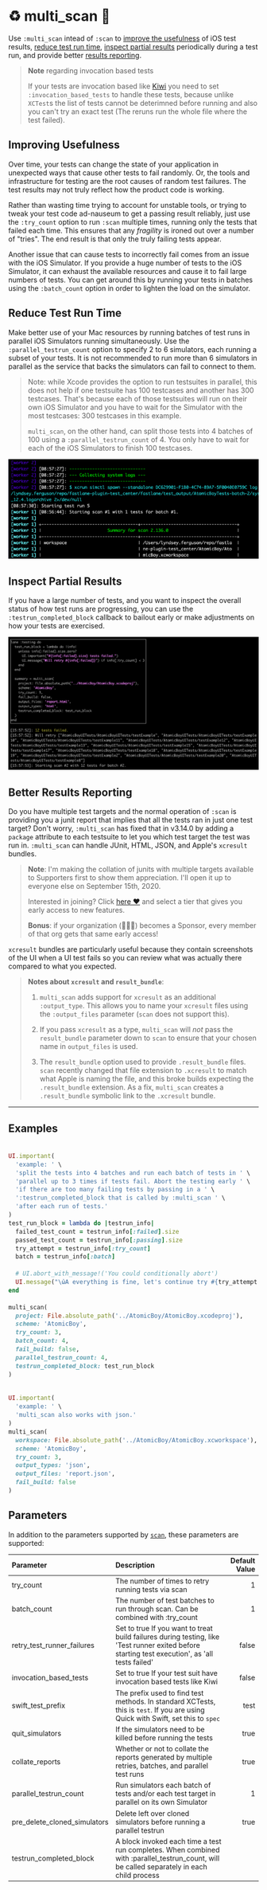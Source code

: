 
# ♻️  multi_scan 🎉

Use `:multi_scan` intead of `:scan` to [improve the usefulness](#improving-usefulness) of iOS test results, [reduce test run time](#reduce-test-run-time), [inspect partial results](#inspect-partial-results) periodically during a test run, and provide better [results reporting](#better-results-reporting).

> **Note** regarding invocation based tests
>
> If your tests are invocation based like [Kiwi](https://github.com/kiwi-bdd/Kiwi) you need to set `:invocation_based_tests` to handle these tests, because unlike `XCTest`s the list of tests cannot be deterimned before running and also you can't try an exact test (The reruns run the whole file where the test failed).

## Improving Usefulness

Over time, your tests can change the state of your application in unexpected ways that cause other tests to fail randomly. Or, the tools and infrastructure for testing are the root causes of random test failures. The test results may not truly reflect how the product code is working.

Rather than wasting time trying to account for unstable tools, or trying to tweak your test code ad-nauseum to get a passing result reliably, just use the `:try_count` option to run `:scan` multiple times, running only the tests that failed each time. This ensures that any _fragility_ is ironed out over a number of "tries". The end result is that only the truly failing tests appear.

Another issue that can cause tests to incorrectly fail comes from an issue with the iOS Simulator. If you provide a huge number of tests to the iOS Simulator, it can exhaust the available resources and cause it to fail large numbers of tests. You can get around this by running your tests in batches using the `:batch_count` option in order to lighten the load on the simulator.

## Reduce Test Run Time

Make better use of your Mac resources by running batches of test runs in parallel iOS Simulators running simultaneously. Use the `:parallel_testrun_count` option to specify 2 to 6 simulators, each running a subset of your tests. It is not recommended to run more than 6 simulators in parallel as the service that backs the simulators can fail to connect to them.

> Note: while Xcode provides the option to run testsuites in parallel, this does not help if one testsuite has 100 testcases and another has 300 testcases. 
> That's because each of those testsuites will run on their own iOS Simulator and you have to wait for the Simulator with the most testcases: 300 testcases in this example.
>
> `multi_scan`, on the other hand, can split those tests into 4 batches of 100 using a `:parallel_testrun_count` of 4. You only have to wait for each of the iOS Simulators to finish 100 testcases.

<center><img src="./images/multi_scan_parallel.png" alt="parallel_multi_scan" /></center>


## Inspect Partial Results

If you have a large number of tests, and you want to inspect the overall status of how test runs are progressing, you can use the `:testrun_completed_block` callback to bailout early or make adjustments on how your tests are exercised.

<center><img src="./images/retrying_tests.png" alt="retrying_failed_tests" /></center>

## Better Results Reporting

Do you have multiple test targets and the normal operation of `:scan` is providing you a junit report that implies that all the tests ran in just one test target? Don't worry, `:multi_scan` has fixed that in v3.14.0 by adding a `package` attribute to each testsuite to let you which test target the test was run in. `:multi_scan` can handle JUnit, HTML, JSON, and Apple's `xcresult` bundles.

> **Note**: I'm making the collation of junits with multiple targets available to Supporters first to show them appreciation. I'll open it up to everyone else on September 15th, 2020.
>
> Interested in joining? Click [here ♥️](https://github.com/sponsors/lyndsey-ferguson) and select a tier that gives you early access to new features.
>
> **Bonus**: if your organization (👨‍👩‍👧‍) becomes a Sponsor, every member of that org gets that same early access!


`xcresult` bundles are particularly useful because they contain screenshots of the UI when a UI test fails so you can review what was actually there compared to what you expected.

> **Notes about `xcresult` and `result_bundle`**:
> 1. `multi_scan` adds support for `xcresult` as an additional `:output_type`. This allows you to name your `xcresult` files using the `:output_files` parameter (`scan` does not support this).
>
> 2. If you pass `xcresult` as a type, `multi_scan` will _not_ pass the `result_bundle` parameter down to `scan` to ensure that your chosen name in `output_files` is used.
>
> 3. The `result_bundle` option used to provide `.result_bundle` files. `scan` recently changed that file extension to `.xcresult` to match what Apple is naming the file, and this broke builds expecting the `.result_bundle` extension. As a fix, `multi_scan` creates a `.result_bundle` symbolic link to the `.xcresult` bundle.

****


## Examples

<!-- multi_scan examples: begin -->

```ruby

UI.important(
  'example: ' \
  'split the tests into 4 batches and run each batch of tests in ' \
  'parallel up to 3 times if tests fail. Abort the testing early ' \
  'if there are too many failing tests by passing in a ' \
  ':testrun_completed_block that is called by :multi_scan ' \
  'after each run of tests.'
)
test_run_block = lambda do |testrun_info|
  failed_test_count = testrun_info[:failed].size
  passed_test_count = testrun_info[:passing].size
  try_attempt = testrun_info[:try_count]
  batch = testrun_info[:batch]

  # UI.abort_with_message!('You could conditionally abort')
  UI.message("\ὠA everything is fine, let's continue try #{try_attempt + 1} for batch #{batch}")
end

multi_scan(
  project: File.absolute_path('../AtomicBoy/AtomicBoy.xcodeproj'),
  scheme: 'AtomicBoy',
  try_count: 3,
  batch_count: 4,
  fail_build: false,
  parallel_testrun_count: 4,
  testrun_completed_block: test_run_block
)

```

```ruby

UI.important(
  'example: ' \
  'multi_scan also works with json.'
)
multi_scan(
  workspace: File.absolute_path('../AtomicBoy/AtomicBoy.xcworkspace'),
  scheme: 'AtomicBoy',
  try_count: 3,
  output_types: 'json',
  output_files: 'report.json',
  fail_build: false
)

```
<!-- multi_scan examples: end -->

## Parameters

In addition to the parameters supported by [`scan`](https://docs.fastlane.tools/actions/scan/#parameters), these parameters are supported:
<!-- multi_scan parameters: begin -->
|Parameter|Description|Default Value|
|:-|:-|-:|
|try_count|The number of times to retry running tests via scan|1|
|batch_count|The number of test batches to run through scan. Can be combined with :try_count|1|
|retry_test_runner_failures|Set to true If you want to treat build failures during testing, like 'Test runner exited before starting test execution', as 'all tests failed'|false|
|invocation_based_tests|Set to true If your test suit have invocation based tests like Kiwi|false|
|swift_test_prefix|The prefix used to find test methods. In standard XCTests, this is `test`. If you are using Quick with Swift, set this to `spec`|test|
|quit_simulators|If the simulators need to be killed before running the tests|true|
|collate_reports|Whether or not to collate the reports generated by multiple retries, batches, and parallel test runs|true|
|parallel_testrun_count|Run simulators each batch of tests and/or each test target in parallel on its own Simulator|1|
|pre_delete_cloned_simulators|Delete left over cloned simulators before running a parallel testrun|true|
|testrun_completed_block|A block invoked each time a test run completes. When combined with :parallel_testrun_count, will be called separately in each child process||
<!-- multi_scan parameters: end -->
